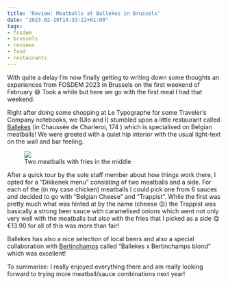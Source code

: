 ```yaml
---
title: 'Review: Meatballs at Ballekes in Brussels'
date: "2023-02-19T14:33:22+01:00"
tags:
- fosdem
- brussels
- reviews
- food
- restaurants
---
```


With quite a delay I’m now finally getting to writing down some thoughts an experiences from FOSDEM 2023 in Brussels on the first weekend of February 😅 Took a while but here we go with the first meal I had that weekend:

Right after doing some shopping at Le Typographe for some Traveler’s Company notebooks, we (Ulo and I) stumbled upon a little restaurant called [Ballekes](http://www.ballekes.be/) (in Chaussée de Charleroi, 174 ) which is specialised on Belgian meatballs! We were greeted with a quiet hip interior with the usual light-text on the wall and bar feeling.

<figure><img src="https://zerokspot.com/api/photos/2023/02/19/IMG_0028.jpeg?profile=800"><figcaption>Two meatballs with fries in the middle</figcaption></figure>

After a quick tour by the sole staff member about how things work there, I opted for a “Dikkenek menu” consisting of two meatballs and a side. For each of the (in my case chicken) meatballs I could pick one from 6 sauces and decided to go with “Belgian Cheese” and “Trappist”. While the first was pretty much what was hinted at by the name (cheese 😉) the Trappist was basically a strong beer sauce with caramelised onions which went not only very well with the meatballs but also with the fries that I picked as a side 😋 €13.90 for all of this was more than fair!

Ballekes has also a nice selection of local beers and also a special collaboration with [Bertinchamps](https://www.bertinchamps.be/bertinchamps) called “Ballekes x Bertinchamps blond” which was excellent!

To summarise: I really enjoyed everything there and am really looking forward to trying more meatball/sauce combinations next year!
